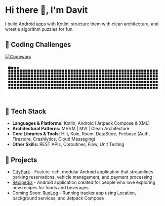 # Hi there 👋, I'm Davit

I build Android apps with Kotlin, structure them with clean architecture, and wrestle algorithm puzzles for fun.

## 🧠 Coding Challenges
[![Codewars](https://www.codewars.com/users/davidbera/badges/large)](https://www.codewars.com/users/davidbera)

![GitHub Contribution Snake](https://github.com/davidbera1/snk/blob/manual-run-output/only-svg/github-contribution-grid-snake.svg)

## 📱 Tech Stack
- **Languages & Platforms:** Kotlin, Android (Jetpack Compose & XML)  
- **Architectural Patterns:** MVVM | MVI | Clean Architecture  
- **Core Libraries & Tools:** Hilt, Koin, Room, DataStore, Firebase (Auth, Firestore, Crashlytics, Cloud Messaging)  
- **Other Skills:** REST APIs, Coroutines, Flow, Unit Testing

## 🚀 Projects
- [CityPark](https://github.com/nikolozgabashvili/CityPark) - Feature-rich, modular Android application that streamlines parking reservations, vehicle management, and payment processing
- [Recipedia](https://github.com/davidbera1/TBC-IT-Academy/tree/midterm_project) - Android application created for people who love exploring new recipes for foods and beverages
- Coming Soon: [RunLog](https://github.com/davidbera1/RunLog/) - Running tracker app using Location, background services, and Jetpack Compose
